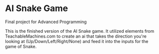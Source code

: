 # AI Snake Game
Final project for Advanced Programming

This is the finished version of the AI Snake game. It utilized elements from TeachableMachines.com to create an ai that takes the direction you're looking at (Up/Down/Left/Right/None) and feed it into the inputs for the game of Snake.
